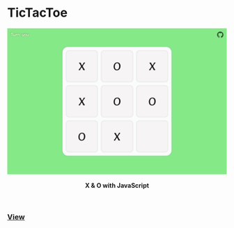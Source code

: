 # TicTacToe

<section align="center">

  ![demo](demo.png)
  
  **X & O with JavaScript**

</section>

<br>

### [View](https://msfpt.github.io/0x6d7366)
